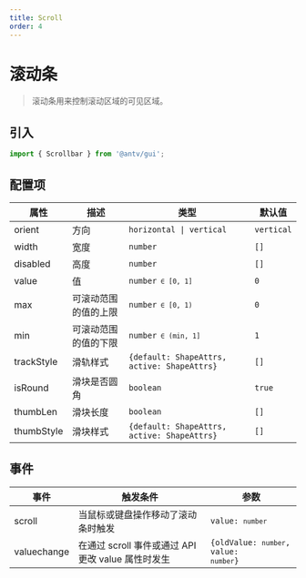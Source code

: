 ```yaml
---
title: Scroll
order: 4
---
```


# 滚动条

> 滚动条用来控制滚动区域的可见区域。

## 引入

```ts
import { Scrollbar } from '@antv/gui';
```

## 配置项

| **属性**   | **描述**             | **类型**                                              | **默认值** |
| ---------- | -------------------- | ----------------------------------------------------- | ---------- |
| orient     | 方向                 | <code>horizontal &#124; vertical </code>              | `vertical` |
| width      | 宽度                 | <code>number</code>                                   | `[]`       |
| disabled   | 高度                 | <code>number<code>                                    | `[]`       |
| value      | 值                   | <code>number<code> ∈ [0, 1]                           | `0`        |
| max        | 可滚动范围的值的上限 | <code>number<code> ∈ [0, 1)                           | `0`        |
| min        | 可滚动范围的值的下限 | <code>number<code> ∈ (min, 1]                         | `1`        |
| trackStyle | 滑轨样式             | <code>{default: ShapeAttrs, active: ShapeAttrs}<code> | `[]`       |
| isRound    | 滑块是否圆角         | <code>boolean</code>                                  | `true`     |
| thumbLen   | 滑块长度             | <code>boolean</code>                                  | `[]`       |
| thumbStyle | 滑块样式             | <code>{default: ShapeAttrs, active: ShapeAttrs}<code> | `[]`       |

## 事件

| **事件**    | **触发条件**                                       | **参数**                                           |
| ----------- | -------------------------------------------------- | -------------------------------------------------- |
| scroll      | 当鼠标或键盘操作移动了滚动条时触发                 | <code>value: `number`</code>                       |
| valuechange | 在通过 scroll 事件或通过 API 更改 value 属性时发生 | <code>{oldValue: `number`, value: `number`}</code> |
